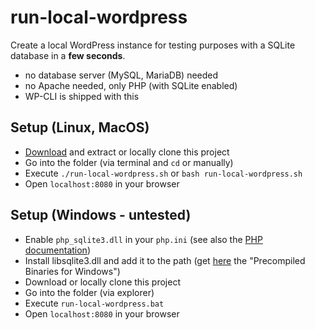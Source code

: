 # run-local-wordpress

Create a local WordPress instance for testing purposes with a SQLite database in a **few seconds**.

* no database server (MySQL, MariaDB) needed
* no Apache needed, only PHP (with SQLite enabled)
* WP-CLI is shipped with this

## Setup (Linux, MacOS)

* [Download](https://github.com/DanielRuf/run-local-wordpress/archive/refs/heads/main.zip) and extract or locally clone this project
* Go into the folder (via terminal and `cd` or manually)
* Execute `./run-local-wordpress.sh` or `bash run-local-wordpress.sh`
* Open `localhost:8080` in your browser

## Setup (Windows - untested)

* Enable `php_sqlite3.dll` in your `php.ini` (see also the [PHP documentation](https://www.php.net/manual/en/sqlite3.installation.php))
* Install libsqlite3.dll and add it to the path (get [here](https://www.sqlite.org/download.html) the "Precompiled Binaries for Windows")
* Download or locally clone this project
* Go into the folder (via explorer)
* Execute `run-local-wordpress.bat`
* Open `localhost:8080` in your browser

